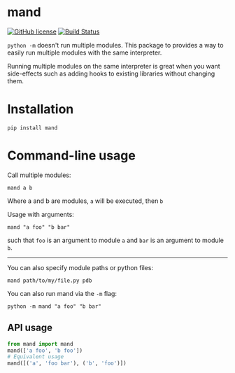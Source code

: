 # mand

[![GitHub license](https://img.shields.io/github/license/brycepg/mand.svg)](https://github.com/brycepg/mand/blob/master/LICENSE)
[![Build Status](https://travis-ci.org/brycepg/mand.svg?branch=master)](https://travis-ci.org/brycepg/mand)

``python -m`` doesn't run multiple modules. This package to provides a way to easily run multiple modules with the same interpreter.

Running multiple modules on the same interpreter is great when you want side-effects such as
adding hooks to existing libraries without changing them.

# Installation

    pip install mand

# Command-line usage

Call multiple modules:

    mand a b

Where a and b are modules, ``a`` will be executed, then ``b``

Usage with arguments:

    mand "a foo" "b bar"

such that ``foo`` is an argument to module ``a`` and ``bar`` is an argument to module ``b``.

---

You can also specify module paths or python files:

    mand path/to/my/file.py pdb


You can also run mand via the ``-m`` flag:

    python -m mand "a foo" "b bar"

## API usage

```python
from mand import mand
mand(['a foo', 'b foo'])
# Equivalent usage
mand([('a', 'foo bar'), ('b', 'foo')])
```
